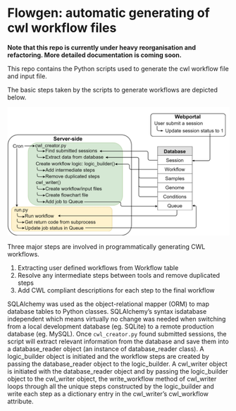 # Flowgen: automatic generating of cwl workflow files

**Note that this repo is currently under heavy reorganisation and refactoring. More detailed documentation is coming soon.**

This repo contains the Python scripts used to generate the cwl workflow file and input file.

The basic steps taken by the scripts to generate workflows are depicted below.

![dataflow](doc/dataflow.png)

Three major steps are involved in programmatically generating CWL workflows.

1. Extracting user defined workflows from Workflow table
2. Resolve any intermediate steps between tools and remove duplicated steps
3. Add CWL compliant descriptions for each step to the final workflow

SQLAlchemy was used as the object-relational mapper (ORM) to map database tables to Python classes. SQLAlchemy’s syntax isdatabase independent which means virtually no change was needed when switching from a local development database (eg. SQLite) to a remote production database (eg. MySQL). Once `cwl_creator.py` found submitted sessions, the script will extract relevant information from the database and save them into a database_reader object (an instance of database_reader class). A logic_builder object is initiated and the workflow steps are created by passing the database_reader object to the logic_builder. A cwl_writer object is initiated with the database_reader object and by passing the logic_builder object to the cwl_writer object, the write_workflow method of cwl_writer loops through all the unique steps constructed by the logic_builder and write each step as a dictionary entry in the cwl_writer’s cwl_workflow attribute.